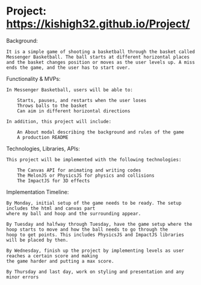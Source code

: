# Project: https://kishigh32.github.io/Project/

Background: 

    It is a simple game of shooting a basketball through the basket called Messenger Basketball. The ball starts at different horizontal places and the basket changes position or moves as the user levels up. A miss ends the game, and the user has to start over. 



Functionality & MVPs:

    In Messenger Basketball, users will be able to:

        Starts, pauses, and restarts when the user loses
        Throws balls to the basket
        Can aim in different horizontal directions

    In addition, this project will include:

        An About modal describing the background and rules of the game
        A production README


Technologies, Libraries, APIs:

    This project will be implemented with the following technologies:

        The Canvas API for animating and writing codes
        The MelonJS or PhysicsJS for physics and collisions
        The ImpactJS for 3D effects


Implementation Timeline: 

    By Monday, initial setup of the game needs to be ready. The setup includes the html and canvas part
    where my ball and hoop and the surrounding appear.

    By Tuesday and halfway through Tuesday, have the game setup where the hoop starts to move and how the ball needs to go through the
    hoop to get points. This includes PhysicsJS and ImpactJS libraries will be placed by then.

    By Wednesday, finish up the project by implementing levels as user reaches a certain score and making
    the game harder and putting a max score. 

    By Thursday and last day, work on styling and presentation and any minor errors